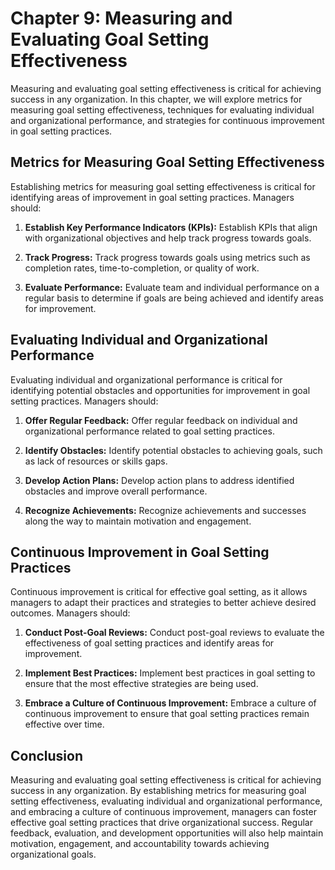 Chapter 9: Measuring and Evaluating Goal Setting Effectiveness
==============================================================

Measuring and evaluating goal setting effectiveness is critical for achieving success in any organization. In this chapter, we will explore metrics for measuring goal setting effectiveness, techniques for evaluating individual and organizational performance, and strategies for continuous improvement in goal setting practices.

Metrics for Measuring Goal Setting Effectiveness
------------------------------------------------

Establishing metrics for measuring goal setting effectiveness is critical for identifying areas of improvement in goal setting practices. Managers should:

1. **Establish Key Performance Indicators (KPIs):** Establish KPIs that align with organizational objectives and help track progress towards goals.

2. **Track Progress:** Track progress towards goals using metrics such as completion rates, time-to-completion, or quality of work.

3. **Evaluate Performance:** Evaluate team and individual performance on a regular basis to determine if goals are being achieved and identify areas for improvement.

Evaluating Individual and Organizational Performance
----------------------------------------------------

Evaluating individual and organizational performance is critical for identifying potential obstacles and opportunities for improvement in goal setting practices. Managers should:

1. **Offer Regular Feedback:** Offer regular feedback on individual and organizational performance related to goal setting practices.

2. **Identify Obstacles:** Identify potential obstacles to achieving goals, such as lack of resources or skills gaps.

3. **Develop Action Plans:** Develop action plans to address identified obstacles and improve overall performance.

4. **Recognize Achievements:** Recognize achievements and successes along the way to maintain motivation and engagement.

Continuous Improvement in Goal Setting Practices
------------------------------------------------

Continuous improvement is critical for effective goal setting, as it allows managers to adapt their practices and strategies to better achieve desired outcomes. Managers should:

1. **Conduct Post-Goal Reviews:** Conduct post-goal reviews to evaluate the effectiveness of goal setting practices and identify areas for improvement.

2. **Implement Best Practices:** Implement best practices in goal setting to ensure that the most effective strategies are being used.

3. **Embrace a Culture of Continuous Improvement:** Embrace a culture of continuous improvement to ensure that goal setting practices remain effective over time.

Conclusion
----------

Measuring and evaluating goal setting effectiveness is critical for achieving success in any organization. By establishing metrics for measuring goal setting effectiveness, evaluating individual and organizational performance, and embracing a culture of continuous improvement, managers can foster effective goal setting practices that drive organizational success. Regular feedback, evaluation, and development opportunities will also help maintain motivation, engagement, and accountability towards achieving organizational goals.
